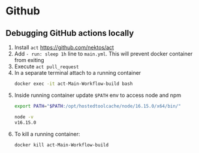 # Github

## Debugging GitHub actions locally

1. Install `act` https://github.com/nektos/act
2. Add `- run: sleep 1h` line to `main.yml`. This will prevent docker container from exiting
3. Execute `act pull_request`
4. In a separate terminal attach to a running container 
   ```sh
   docker exec -it act-Main-Workflow-build bash
   ```
5. Inside running container update `$PATH` env to access node and npm
   ```sh
   export PATH="$PATH:/opt/hostedtoolcache/node/16.15.0/x64/bin/"

   node -v   
   v16.15.0
   ```
6. To kill a running container:
   ```sh
   docker kill act-Main-Workflow-build
   ```